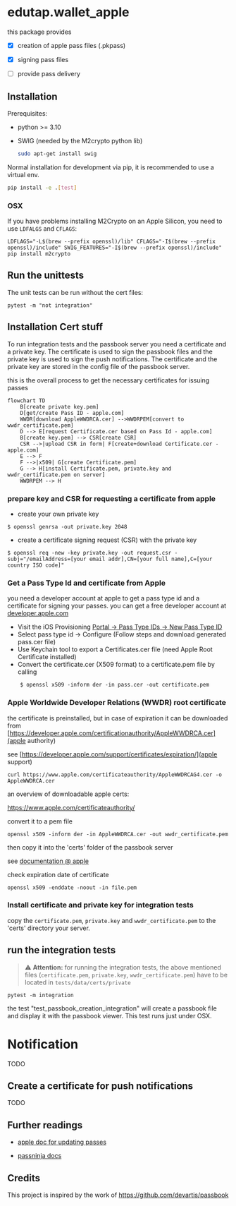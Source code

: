 # edutap.wallet_apple

this package provides

- [x] creation of apple pass files (.pkpass)
- [x] signing pass files
- [ ] provide pass delivery 






## Installation

Prerequisites:

- python >= 3.10
- SWIG (needed by the M2crypto python lib)

    ```bash
    sudo apt-get install swig
    ```

Normal installation for development via pip, it is recommended to use a virtual env.



```bash
pip install -e .[test]
```

### OSX

If you have problems installing M2Crypto on an Apple Silicon, you need to use `LDFALGS` and `CFLAGS`:

```console
LDFLAGS="-L$(brew --prefix openssl)/lib" CFLAGS="-I$(brew --prefix openssl)/include" SWIG_FEATURES="-I$(brew --prefix openssl)/include" pip install m2crypto
```


## Run the unittests

The unit tests can be run without the cert files:

```shell
pytest -m "not integration"
```

## Installation Cert stuff

To run integration tests and the passbook server you need a certificate and a private key. The certificate is used to sign the passbook files and the private key is used to sign the push notifications. The certificate and the private key are stored in the config file of the passbook server.

this is the overall process to get the necessary certificates for issuing passes

```mermaid
flowchart TD
    B[create private key.pem]
    D[get/create Pass ID - apple.com]
    WWDR[download AppleWWDRCA.cer] -->WWDRPEM[convert to wwdr_certificate.pem]
    D --> E[request Certificate.cer based on Pass Id - apple.com]
    B[create key.pem] --> CSR[create CSR]
    CSR -->|upload CSR in form| F[create+download Certificate.cer - apple.com]
    E --> F
    F -->|x509| G[create Certificate.pem]
    G --> H[install Certificate.pem, private.key and wwdr_certificate.pem on server]
    WWDRPEM --> H
```

### prepare key and CSR for requesting a certificate from apple

- create your own private key
```shell
$ openssl genrsa -out private.key 2048
```

- create a certificate signing request (CSR) with the private key
```shell
$ openssl req -new -key private.key -out request.csr -subj="/emailAddress=[your email addr],CN=[your full name],C=[your country ISO code]"
```


### Get a Pass Type Id and certificate from Apple

you need a developer account at apple to get a pass type id and a certificate for signing your passes. you can get a free developer account at [developer.apple.com](https://developer.apple.com/programs/)

* Visit the iOS Provisioning [Portal -> Pass Type IDs -> New Pass Type ID](https://developer.apple.com/account/resources/identifiers/list/passTypeId)
* Select pass type id -> Configure (Follow steps and download generated pass.cer file)
* Use Keychain tool to export a Certificates.cer  file (need Apple Root Certificate installed)
* Convert the certificate.cer (X509 format) to a certificate.pem file by calling

```shell
    $ openssl x509 -inform der -in pass.cer -out certificate.pem
```

### Apple Worldwide Developer Relations (WWDR) root certificate

the certificate is preinstalled, but in case of expiration it can be downloaded from
[https://developer.apple.com/certificationauthority/AppleWWDRCA.cer](apple authority)

see [https://developer.apple.com/support/certificates/expiration/](apple support)

```shell
curl https://www.apple.com/certificateauthority/AppleWWDRCAG4.cer -o AppleWWDRCA.cer
```

an overview of downloadable apple certs:

https://www.apple.com/certificateauthority/

convert it to a pem file

```shell
openssl x509 -inform der -in AppleWWDRCA.cer -out wwdr_certificate.pem
```
then copy it into the 'certs' folder of the passbook server


see [documentation @ apple](https://developer.apple.com/documentation/walletpasses/building_a_pass)

check expiration date of certificate

```shell
openssl x509 -enddate -noout -in file.pem
```

### Install certificate and private key for integration tests

copy the `certificate.pem`, `private.key` and `wwdr_certificate.pem` to the 'certs' directory your server.



## run the integration tests

> ⚠️ **Attention:**
>for running the integration tests, the above mentioned files (`certificate.pem`, `private.key`, `wwdr_certificate.pem`) have to be located in `tests/data/certs/private`

```shell
pytest -m integration
```

the test "test_passbook_creation_integration" will create a passbook file and display it with the passbook viewer. This test runs just under OSX.

# Notification

TODO

## Create a certificate for push notifications

TODO

## Further readings

- [apple doc for updating passes](https://developer.apple.com/documentation/walletpasses/adding_a_web_service_to_update_passes)

- [passninja docs](https://www.passninja.com/tutorials/apple-platform/how-does-pass-updating-work-on-apple-wallet)

## Credits

This project is inspired by the work of https://github.com/devartis/passbook


